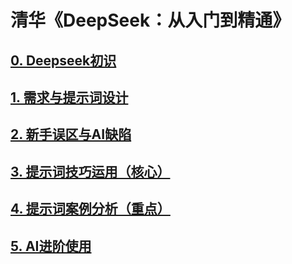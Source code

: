 # 清华《DeepSeek：从入门到精通》

## [0. Deepseek初识](index0.md)

## [1. 需求与提示词设计](index1.md)

## [2. 新手误区与AI缺陷](index2.md)

## [3. 提示词技巧运用（核心）](index3.md)

## [4. 提示词案例分析（重点）](index4.md)

## [5. AI进阶使用](index5.md)